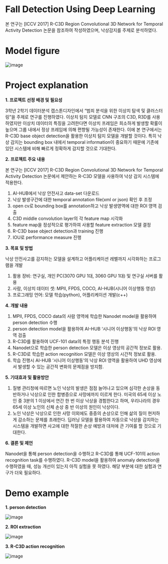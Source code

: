 # Fall Detection Using Deep Learning

본 연구는 [ICCV 2017] R-C3D Region Convolutional 3D Network for Temporal Activity Detection
논문을 참조하여 작성하였으며, 낙상감지를 주제로 분석하였다.

# Model figure
![image](https://github.com/MyoungChulcode/Fall-Detection-Using-Deep-Learning/assets/101051049/6f4d8e2c-3fbc-4a13-8c37-717120f05109)

# Project explanation
**1. 프로젝트 선정 배경 및 필요성**
  
  3학년 2학기 데이터분석 캡스톤디자인에서 “범죄 분석을 위한 이상치 탐색 및 클러스터링”을 주제로 연구를 진행하였다. 이상치 탐지 모델로 CNN 구조의 C3D, R3D를 사용하였지만 이상치 데이터의 특징을 고려한다면 이상치 프레임은 희소하게 발생할 확률이 높으며 그룹 내에서 정상 프레임에 의해 편향될 가능성이 존재한다. 이에 본 연구에서는 R-C3D base object detection을 활용한 이상치 탐지 모델을 개발할 것이다. 특히 낙상 감지는 bounding box 내에서 temporal information이 중요하기 때문에 기존에 있던 시스템에 비해 빠르게 정확하게 감지할 것으로 기대한다.


**2. 프로젝트 주요 내용**
 
 본 연구는 [ICCV 2017] R-C3D Region Convolutional 3D Network for Temporal Activity Detection 논문에서 제안하는 R-C3D 모델을 사용하여 낙상 감지 시스템에 적용한다.
1) AI-HUB에서 낙상 안전사고 data-set 다운로드
2) 낙상 발생구간에 대한 temporal annotation file(xml or json) 확인 후 조정
3) open cv로 bounding box를 annotation하고 낙상 발생영역에 대한 ROI 영역 검출
4) C3D middle convolution layer의 각 feature map 시각화
5) feature map을 정성적으로 평가하여 사용할 feature extraction 모델 결정
6) R-C3D base object detection과 training 진행
7) IOU로 performance measure 진행


**3. 목표 및 방법**

낙상 안전사고를 감지하는 모델을 설계하고 어플리케이션 레벨까지 시각화하는 프로그램을 개발
1) 활용 장비: 연구실, 개인 PC(3070 GPU 1대, 3060 GPU 1대) 및 연구실 서버를 활용
2) 사람, 이상치 데이터 셋: MPII, FPDS, COCO, AI-HUB(시니어 이상행동 영상)
3) 프로그래밍 언어: 모델 학습(python), 어플리케이션 개발(c++)


**4. 개발 내용**
1) MPII, FPDS, COCO data의 사람 영역에 학습한 Nanodet model을 활용하여 person detection 수행
2) person detection model을 활용하여 AI-HUB ‘시니어 이상행동’의 낙상 ROI 영역 검출
3) R-C3D를 활용하여 UCF-101 data의 특정 행동 분석 진행
4) Nanodet으로 학습한 person detection 모델은 이상 영상의 공간적 정보로 활용.
5) R-C3D로 학습한 action recognition 모델은 이상 영상의 시간적 정보로 활용.
6) 학습 진행시 AI-HUB ‘시니어 이상행동’의 낙상 ROI 영역을 활용하여 UHD 영상에서 발생할 수 있는 공간적 변화의 문제점을 방지함.


**5. 기대효과 및 활용방안**
1) 질병 관리청에 따르면 노인 낙상의 발생은 점점 늘어나고 있으며 심각한 손상을 동반하거나 낙상으로 인한 합병증으로 사망에까지 이르게 한다. 미국의 65세 이상 노인 중 3분의 1 이상에서 연간 한 번 이상 낙상을 경험한다고 하며, 우리나라의 경우 65세 이상 노인의 신체 손상 중 반 이상의 원인이 낙상이다.
2) 노인 낙상은 낙상으로 인한 사망 이외에도 중증의 손상으로 인해 삶의 질이 현저하게 감소하는 문제를 초래한다. 딥러닝 모델을 활용하여 자동으로 낙상을 감지하는 시스템을 개발하면 사고에 대한 적절한 손상 예방과 대처에 큰 기여를 할 것으로 기대한다.

**6. 결론 및 제언**

Nanodet을 통해 person detection을 수행하고 R-C3D를 통해 UCF-101의 action recognition task를 수행하였다. R-C3D model을 활용하여 anomaly detection을 수행하였을 때, 성능 개선이 있는지 아직 실험을 못 하였다. 해당 부분에 대한 실험과 연구가 더욱 필요하다.

# Demo example
**1. person detection**

![image](https://github.com/MyoungChulcode/Fall-Detection-Using-Deep-Learning/assets/101051049/b1583f52-79d8-4bb9-bdfd-defcd751a3e5)

**2. ROI extraction**

![image](https://github.com/MyoungChulcode/Fall-Detection-Using-Deep-Learning/assets/101051049/6725e371-484a-4605-9b81-56eb183fb3a8)

**3. R-C3D action recognition**

![image](https://github.com/MyoungChulcode/Fall-Detection-Using-Deep-Learning/assets/101051049/7ba302df-d8fe-45f0-a639-905febe2d0d4)
